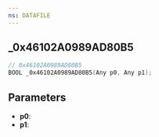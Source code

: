 ```yaml
---
ns: DATAFILE
---
```

## _0x46102A0989AD80B5

```c
// 0x46102A0989AD80B5
BOOL _0x46102A0989AD80B5(Any p0, Any p1);
```

## Parameters
* **p0**:
* **p1**:
